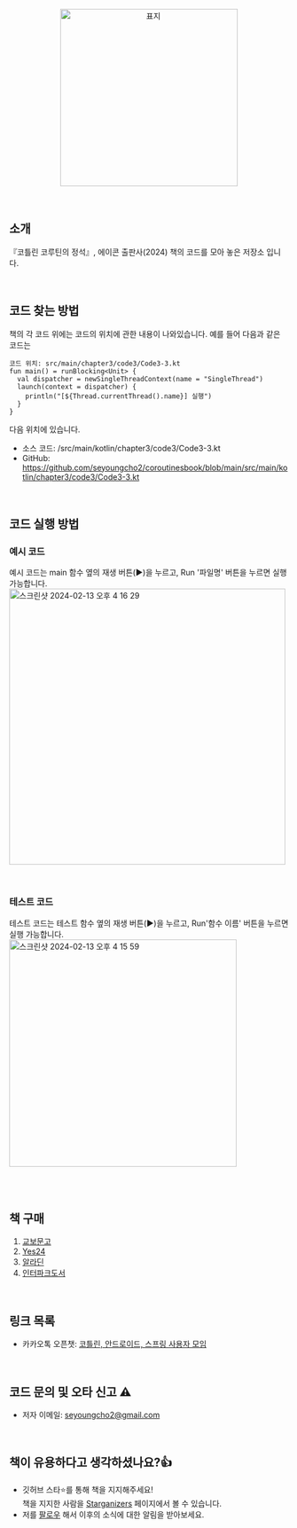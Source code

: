 <p align="center">
  <img width="320" alt="표지" src="https://github.com/seyoungcho2/coroutinesbook/assets/59521473/f0b4978b-622b-4843-90fe-c2ec2774b5ba">
</p>

<br>

## 소개
『코틀린 코루틴의 정석』, 에이콘 출판사(2024) 책의 코드를 모아 놓은 저장소 입니다.

<br>

## 코드 찾는 방법
책의 각 코드 위에는 코드의 위치에 관한 내용이 나와있습니다. 예를 들어 다음과 같은 코드는

```
코드 위치: src/main/chapter3/code3/Code3-3.kt
fun main() = runBlocking<Unit> {
  val dispatcher = newSingleThreadContext(name = "SingleThread")
  launch(context = dispatcher) {
    println("[${Thread.currentThread().name}] 실행")
  }
}
```

다음 위치에 있습니다.
- 소스 코드: /src/main/kotlin/chapter3/code3/Code3-3.kt
- GitHub: https://github.com/seyoungcho2/coroutinesbook/blob/main/src/main/kotlin/chapter3/code3/Code3-3.kt

<br>

## 코드 실행 방법
### 예시 코드
예시 코드는 main 함수 옆의 재생 버튼(►)을 누르고, Run '파일명' 버튼을 누르면 실행 가능합니다. <br>
<img width="498" alt="스크린샷 2024-02-13 오후 4 16 29" src="https://github.com/seyoungcho2/coroutinesbook/assets/59521473/4cf86a51-dbb4-4daf-ab65-f425ae01f244">

<br>

### 테스트 코드

테스트 코드는 테스트 함수 옆의 재생 버튼(►)을 누르고, Run'함수 이름' 버튼을 누르면 실행 가능합니다. <br>
<img width="410" alt="스크린샷 2024-02-13 오후 4 15 59" src="https://github.com/seyoungcho2/coroutinesbook/assets/59521473/30cd18a2-25d5-4561-af4a-00b3ea9aa40c">

<br> <br>

## 책 구매
1. [교보문고](https://product.kyobobook.co.kr/detail/S000212376884)
2. [Yes24](https://www.yes24.com/Product/Goods/125014350)
3. [알라딘](https://www.aladin.co.kr/shop/wproduct.aspx?ItemId=334132676)
4. [인터파크도서](https://book.interpark.com/product/BookDisplay.do?_method=detail&sc.shopNo=0000400000&sc.prdNo=356873281)

<br>

## 링크 목록
- 카카오톡 오픈챗: [코틀린, 안드로이드, 스프링 사용자 모임](https://open.kakao.com/o/gAmC7aVd)

<br>

## 코드 문의 및 오타 신고 ⚠️
- 저자 이메일: seyoungcho2@gmail.com

<br>

## 책이 유용하다고 생각하셨나요?👍
- 깃허브 스타⭐를 통해 책을 지지해주세요!<br>책을 지지한 사람을 [Starganizers](https://github.com/seyoungcho2/coroutinesbook/stargazers) 페이지에서 볼 수 있습니다.
- 저를 [팔로우](https://github.com/seyoungcho2) 해서 이후의 소식에 대한 알림을 받아보세요.
